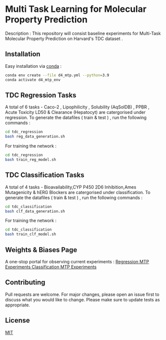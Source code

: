 # Multi Task Learning for Molecular Property Prediction

Description : This repository will consist baseline experiments for Multi-Task Molecular Property Prediction on Harvard's TDC dataset . 

## Installation
Easy installation via [conda](https://www.anaconda.com/) : 
```bash
conda env create --file d4_mtp.yml --python=3.9
conda activate d4_mtp_env
```
## TDC Regression Tasks 
A total of 6 tasks - Caco-2 , Lipophilicity , Solubility (AqSolDB) , PPBR , Acute Toxicity LD50 & Clearance (Hepatocyt) are catergorised under regression. To generate the datafiles ( train & test ) , run the following commands : 
```bash
cd tdc_regression
bash reg_data_generation.sh 
```
For training the network : 
```bash
cd tdc_regression
bash train_reg_model.sh 
```

## TDC Classification Tasks 
A total of 4 tasks - Bioavailability,CYP P450 2D6 Inhibition,Ames Mutagenicity & hERG Blockers  are catergorised under classification. To generate the datafiles ( train & test ) , run the following commands : 
```bash
cd tdc_classification
bash clf_data_generation.sh 
```
For training the network : 
```bash
cd tdc_classification
bash train_clf_model.sh 
```

## Weights & Biases Page 
A one-stop portal for observing current experiments : 
[ Regression MTP Experiments ](https://wandb.ai/amber1121/[CLF]%20D4%20Molecular%20Property%20Prediction?workspace=user-amber1121) 
[ Classification MTP Experiments ](https://wandb.ai/amber1121/[C]%20D4%20Molecular%20Property%20Prediction?workspace=user-amber1121) 

## Contributing
Pull requests are welcome. For major changes, please open an issue first to discuss what you would like to change.
Please make sure to update tests as appropriate.

## License
[MIT](https://choosealicense.com/licenses/mit/)


